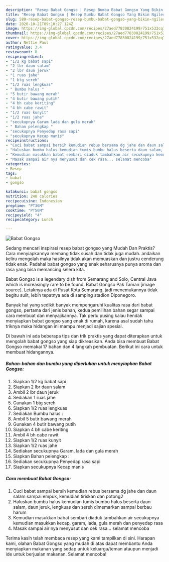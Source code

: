 ```yaml
---
description: "Resep Babat Gongso | Resep Bumbu Babat Gongso Yang Bikin Ngiler"
title: "Resep Babat Gongso | Resep Bumbu Babat Gongso Yang Bikin Ngiler"
slug: 589-resep-babat-gongso-resep-bumbu-babat-gongso-yang-bikin-ngiler
date: 2020-10-21T09:10:27.124Z
image: https://img-global.cpcdn.com/recipes/27aed77830824199/751x532cq70/babat-gongso-foto-resep-utama.jpg
thumbnail: https://img-global.cpcdn.com/recipes/27aed77830824199/751x532cq70/babat-gongso-foto-resep-utama.jpg
cover: https://img-global.cpcdn.com/recipes/27aed77830824199/751x532cq70/babat-gongso-foto-resep-utama.jpg
author: Nettie Paul
ratingvalue: 3.4
reviewcount: 8
recipeingredient:
- "1/2 kg babat sapi"
- "2 lbr daun salam"
- "2 lbr daun jeruk"
- "1 ruas jahe"
- "1 btg sereh"
- "1/2 ruas lengkuas"
- " Bumbu halus "
- "5 butir bawang merah"
- "4 butir bawang putih"
- "4 bh cabe keriting"
- "4 bh cabe rawit"
- "1/2 ruas kunyit"
- "1/2 ruas jahe"
- "secukupnya Garam lada dan gula merah"
- " Bahan pelengkap "
- "secukupnya Penyedap rasa sapi"
- "secukupnya Kecap manis"
recipeinstructions:
- "Cuci babat sampai bersih kemudian rebus bersama dg jahe dan daun salam sampai empuk, kemudian tiriskan dan potong2"
- "Haluskan bumbu halus kemudian tumis bumbu halus beserta daun salam, daun jeruk, lengkuas dan sereh dimemarkan sampai berbau harum"
- "Kemudian masukkan babat sembari diaduk tambahkan air secukupnya kemudian masukkan kecap, garam, lada, gula merah dan penyedap rasa"
- "Masak sampai air nya menyusut dan cek rasa... selamat mencoba"
categories:
- Resep
tags:
- babat
- gongso

katakunci: babat gongso 
nutrition: 248 calories
recipecuisine: Indonesian
preptime: "PT36M"
cooktime: "PT56M"
recipeyield: "4"
recipecategory: Lunch

---
```



![Babat Gongso](https://img-global.cpcdn.com/recipes/27aed77830824199/751x532cq70/babat-gongso-foto-resep-utama.jpg)

Sedang mencari inspirasi resep babat gongso yang Mudah Dan Praktis? Cara menyiapkannya memang tidak susah dan tidak juga mudah. andaikan keliru mengolah maka hasilnya tidak akan memuaskan dan justru cenderung tidak enak. Padahal babat gongso yang enak seharusnya punya aroma dan rasa yang bisa memancing selera kita.

Babat Gongso is a legendary dish from Semarang and Solo, Central Java which is increasingly rare to be found. Babat Gongso Pak Taman [image source]. Letaknya ada di Pusat Kota Semarang, jadi menemukannya tidak begitu sulit, lebih tepatnya ada di samping stadion Diponegoro.

Banyak hal yang sedikit banyak mempengaruhi kualitas rasa dari babat gongso, pertama dari jenis bahan, kedua pemilihan bahan segar sampai cara membuat dan menyajikannya. Tak perlu pusing kalau hendak menyiapkan babat gongso yang enak di rumah, karena asal sudah tahu triknya maka hidangan ini mampu menjadi sajian spesial.


Di bawah ini ada beberapa tips dan trik praktis yang dapat diterapkan untuk mengolah babat gongso yang siap dikreasikan. Anda bisa membuat Babat Gongso memakai 17 bahan dan 4 langkah pembuatan. Berikut ini cara untuk membuat hidangannya.

<!--inarticleads1-->

##### Bahan-bahan dan bumbu yang diperlukan untuk menyiapkan Babat Gongso:

1. Siapkan 1/2 kg babat sapi
1. Siapkan 2 lbr daun salam
1. Ambil 2 lbr daun jeruk
1. Sediakan 1 ruas jahe
1. Gunakan 1 btg sereh
1. Siapkan 1/2 ruas lengkuas
1. Sediakan  Bumbu halus :
1. Ambil 5 butir bawang merah
1. Gunakan 4 butir bawang putih
1. Siapkan 4 bh cabe keriting
1. Ambil 4 bh cabe rawit
1. Siapkan 1/2 ruas kunyit
1. Siapkan 1/2 ruas jahe
1. Sediakan secukupnya Garam, lada dan gula merah
1. Siapkan  Bahan pelengkap :
1. Sediakan secukupnya Penyedap rasa sapi
1. Siapkan secukupnya Kecap manis




<!--inarticleads2-->

##### Cara membuat Babat Gongso:

1. Cuci babat sampai bersih kemudian rebus bersama dg jahe dan daun salam sampai empuk, kemudian tiriskan dan potong2
1. Haluskan bumbu halus kemudian tumis bumbu halus beserta daun salam, daun jeruk, lengkuas dan sereh dimemarkan sampai berbau harum
1. Kemudian masukkan babat sembari diaduk tambahkan air secukupnya kemudian masukkan kecap, garam, lada, gula merah dan penyedap rasa
1. Masak sampai air nya menyusut dan cek rasa... selamat mencoba




Terima kasih telah membaca resep yang kami tampilkan di sini. Harapan kami, olahan Babat Gongso yang mudah di atas dapat membantu Anda menyiapkan makanan yang sedap untuk keluarga/teman ataupun menjadi ide untuk berjualan makanan. Selamat mencoba!

